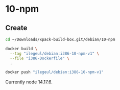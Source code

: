 # 10-npm

## Create

```sh
cd ~/Downloads/xpack-build-box.git/debian/10-npm

docker build \
  --tag "ilegeul/debian:i386-10-npm-v1" \
  --file "i386-Dockerfile" \
  .

docker push "ilegeul/debian:i386-10-npm-v1"

```

Currently node 14.17.6.
